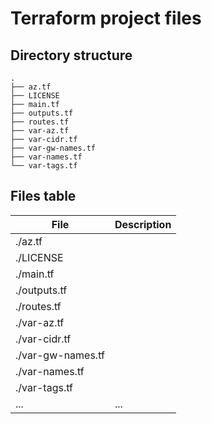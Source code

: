 # Terraform project files

## Directory structure
```
.
├── az.tf
├── LICENSE
├── main.tf
├── outputs.tf
├── routes.tf
├── var-az.tf
├── var-cidr.tf
├── var-gw-names.tf
├── var-names.tf
└── var-tags.tf
```

## Files table

| File | Description |
| --- | --- |
| ./az.tf | | 
| ./LICENSE | | 
| ./main.tf | | 
| ./outputs.tf | | 
| ./routes.tf | | 
| ./var-az.tf | | 
| ./var-cidr.tf | | 
| ./var-gw-names.tf | | 
| ./var-names.tf | | 
| ./var-tags.tf | | 
| ... | ... |
